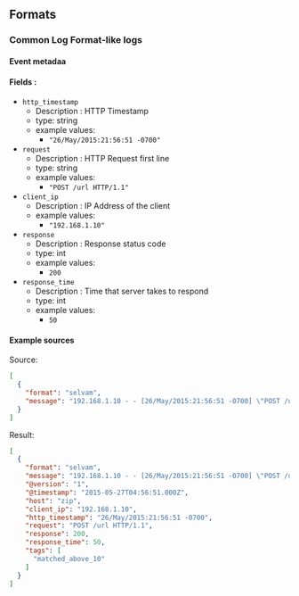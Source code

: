 Formats
-------

### Common Log Format-like logs

#### Event metadaa

#### Fields :
* `http_timestamp`
  * Description : HTTP Timestamp
  * type: string
  * example values:
    * `"26/May/2015:21:56:51 -0700"`
* `request`
  * Description : HTTP Request first line
  * type: string
  * example values:
    * `"POST /url HTTP/1.1"`
* `client_ip`
  * Description : IP Address of the client
  * example values:
    * `"192.168.1.10"`
* `response`
  * Description : Response status code
  * type: int
  * example values:
    * `200`
* `response_time`
  * Description : Time that server takes to respond
  * type: int
  * example values:
    * `50`

#### Example sources
Source:
```json
[
  {
    "format": "selvam",
    "message": "192.168.1.10 - - [26/May/2015:21:56:51 -0700] \"POST /url HTTP/1.1\" 200 50"
  }
]
```
Result:
```json
[
  {
    "format": "selvam",
    "message": "192.168.1.10 - - [26/May/2015:21:56:51 -0700] \"POST /url HTTP/1.1\" 200 50",
    "@version": "1",
    "@timestamp": "2015-05-27T04:56:51.000Z",
    "host": "zip",
    "client_ip": "192.168.1.10",
    "http_timestamp": "26/May/2015:21:56:51 -0700",
    "request": "POST /url HTTP/1.1",
    "response": 200,
    "response_time": 50,
    "tags": [
      "matched_above_10"
    ]
  }
]
```

